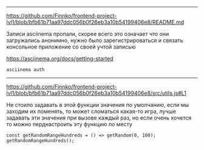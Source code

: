 
---

https://github.com/Finnko/frontend-project-lvl1/blob/bfb61b71aa97ddc056b0f26eb3a10b54199406e8/README.md

Записи asciinema пропали, скорее всего это означает что они загружались анонимно, нужно было зарегистрироваться и связать консольное приложение со своей учтой записью

https://asciinema.org/docs/getting-started

```asciinema auth```

---

https://github.com/Finnko/frontend-project-lvl1/blob/bfb61b71aa97ddc056b0f26eb3a10b54199406e8/src/utils.js#L1

Не стоило задавать в этой функции значения по умолчанию, если мы заходим их поменять, то может сломаться какая-то игра, лучше задавать эти значения при вызове каждый раз, но если очень хочется то можно перднастроить эту функцию по месту

```
const getRandomRangeHundreds = () => getRandom(0, 100);
getRandomRangeHundreds();
```